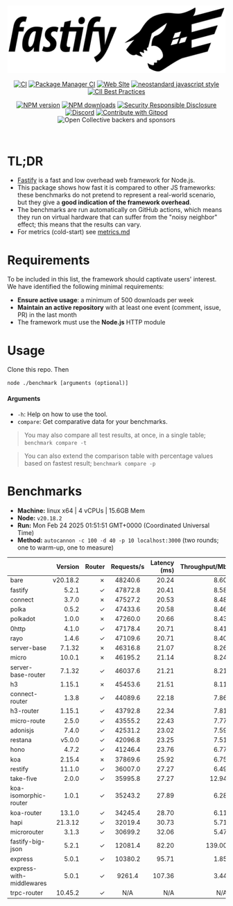 <div align="center"> <a href="https://fastify.dev/">
    <img
      src="https://github.com/fastify/graphics/raw/HEAD/fastify-landscape-outlined.svg"
      width="650"
      height="auto"
    />
  </a>
</div>

<div align="center">

[![CI](https://github.com/fastify/fastify/actions/workflows/ci.yml/badge.svg?branch=main)](https://github.com/fastify/fastify/actions/workflows/ci.yml)
[![Package Manager
CI](https://github.com/fastify/fastify/workflows/package-manager-ci/badge.svg?branch=main)](https://github.com/fastify/fastify/actions/workflows/package-manager-ci.yml)
[![Web
SIte](https://github.com/fastify/fastify/workflows/website/badge.svg?branch=main)](https://github.com/fastify/fastify/actions/workflows/website.yml)
[![neostandard javascript style](https://img.shields.io/badge/code_style-neostandard-brightgreen?style=flat)](https://github.com/neostandard/neostandard)
[![CII Best Practices](https://bestpractices.coreinfrastructure.org/projects/7585/badge)](https://bestpractices.coreinfrastructure.org/projects/7585)

</div>

<div align="center">

[![NPM
version](https://img.shields.io/npm/v/fastify.svg?style=flat)](https://www.npmjs.com/package/fastify)
[![NPM
downloads](https://img.shields.io/npm/dm/fastify.svg?style=flat)](https://www.npmjs.com/package/fastify)
[![Security Responsible
Disclosure](https://img.shields.io/badge/Security-Responsible%20Disclosure-yellow.svg)](https://github.com/fastify/fastify/blob/main/SECURITY.md)
[![Discord](https://img.shields.io/discord/725613461949906985)](https://discord.gg/fastify)
[![Contribute with Gitpod](https://img.shields.io/badge/Contribute%20with-Gitpod-908a85?logo=gitpod&color=blue)](https://gitpod.io/#https://github.com/fastify/fastify)
![Open Collective backers and sponsors](https://img.shields.io/opencollective/all/fastify)

</div>

<br />

# TL;DR

* [Fastify](https://github.com/fastify/fastify) is a fast and low overhead web framework for Node.js.
* This package shows how fast it is compared to other JS frameworks: these benchmarks do not pretend to represent a real-world scenario, but they give a **good indication of the framework overhead**.
* The benchmarks are run automatically on GitHub actions, which means they run on virtual hardware that can suffer from the "noisy neighbor" effect; this means that the results can vary.
* For metrics (cold-start) see [metrics.md](./METRICS.md)

# Requirements

To be included in this list, the framework should captivate users' interest. We have identified the following minimal requirements:
- **Ensure active usage**: a minimum of 500 downloads per week
- **Maintain an active repository** with at least one event (comment, issue, PR) in the last month
- The framework must use the **Node.js** HTTP module

# Usage

Clone this repo. Then

```
node ./benchmark [arguments (optional)]
```

#### Arguments

* `-h`: Help on how to use the tool.
* `compare`: Get comparative data for your benchmarks.

> You may also compare all test results, at once, in a single table; `benchmark compare -t`

> You can also extend the comparison table with percentage values based on fastest result; `benchmark compare -p`
# Benchmarks

* __Machine:__ linux x64 | 4 vCPUs | 15.6GB Mem
* __Node:__ `v20.18.2`
* __Run:__ Mon Feb 24 2025 01:51:51 GMT+0000 (Coordinated Universal Time)
* __Method:__ `autocannon -c 100 -d 40 -p 10 localhost:3000` (two rounds; one to warm-up, one to measure)

|                          | Version  | Router | Requests/s | Latency (ms) | Throughput/Mb |
| :--                      | --:      | --:    | :-:        | --:          | --:           |
| bare                     | v20.18.2 | ✗      | 48240.6    | 20.24        | 8.60          |
| fastify                  | 5.2.1    | ✓      | 47872.8    | 20.41        | 8.58          |
| connect                  | 3.7.0    | ✗      | 47527.2    | 20.53        | 8.48          |
| polka                    | 0.5.2    | ✓      | 47433.6    | 20.58        | 8.46          |
| polkadot                 | 1.0.0    | ✗      | 47260.0    | 20.66        | 8.43          |
| 0http                    | 4.1.0    | ✓      | 47178.4    | 20.71        | 8.41          |
| rayo                     | 1.4.6    | ✓      | 47109.6    | 20.71        | 8.40          |
| server-base              | 7.1.32   | ✗      | 46316.8    | 21.07        | 8.26          |
| micro                    | 10.0.1   | ✗      | 46195.2    | 21.14        | 8.24          |
| server-base-router       | 7.1.32   | ✓      | 46037.6    | 21.21        | 8.21          |
| h3                       | 1.15.1   | ✗      | 45453.6    | 21.51        | 8.11          |
| connect-router           | 1.3.8    | ✓      | 44089.6    | 22.18        | 7.86          |
| h3-router                | 1.15.1   | ✓      | 43792.8    | 22.34        | 7.81          |
| micro-route              | 2.5.0    | ✓      | 43555.2    | 22.43        | 7.77          |
| adonisjs                 | 7.4.0    | ✓      | 42531.2    | 23.02        | 7.59          |
| restana                  | v5.0.0   | ✓      | 42096.8    | 23.25        | 7.51          |
| hono                     | 4.7.2    | ✓      | 41246.4    | 23.76        | 6.77          |
| koa                      | 2.15.4   | ✗      | 37869.6    | 25.92        | 6.75          |
| restify                  | 11.1.0   | ✓      | 36007.0    | 27.27        | 6.49          |
| take-five                | 2.0.0    | ✓      | 35995.8    | 27.27        | 12.94         |
| koa-isomorphic-router    | 1.0.1    | ✓      | 35243.2    | 27.89        | 6.28          |
| koa-router               | 13.1.0   | ✓      | 34245.4    | 28.70        | 6.11          |
| hapi                     | 21.3.12  | ✓      | 32019.4    | 30.73        | 5.71          |
| microrouter              | 3.1.3    | ✓      | 30699.2    | 32.06        | 5.47          |
| fastify-big-json         | 5.2.1    | ✓      | 12081.4    | 82.20        | 139.00        |
| express                  | 5.0.1    | ✓      | 10380.2    | 95.71        | 1.85          |
| express-with-middlewares | 5.0.1    | ✓      | 9261.4     | 107.36       | 3.44          |
| trpc-router              | 10.45.2  | ✓      | N/A        | N/A          | N/A           |
